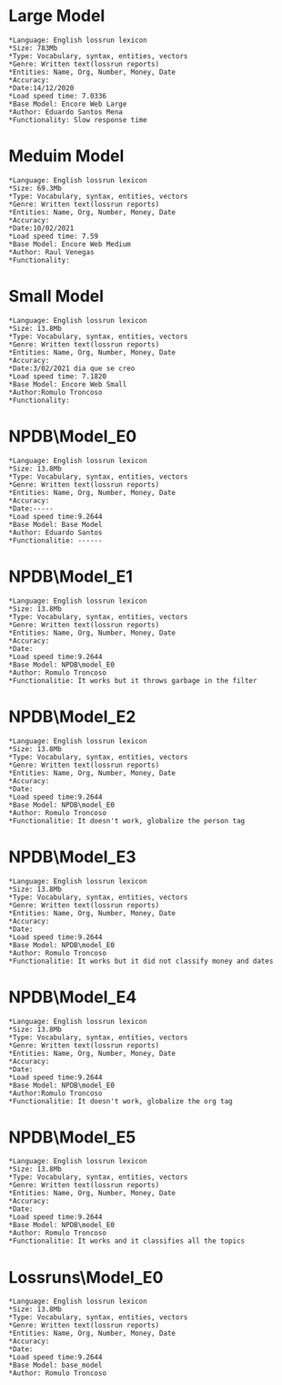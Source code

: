 # Large Model
    *Language: English lossrun lexicon
    *Size: 783Mb
    *Type: Vocabulary, syntax, entities, vectors
    *Genre: Written text(lossrun reports)
    *Entities: Name, Org, Number, Money, Date
    *Accuracy: 
    *Date:14/12/2020
    *Load speed time: 7.0336
    *Base Model: Encore Web Large 
    *Author: Eduardo Santos Mena
    *Functionality: Slow response time
    
# Meduim Model
    *Language: English lossrun lexicon
    *Size: 69.3Mb
    *Type: Vocabulary, syntax, entities, vectors
    *Genre: Written text(lossrun reports)
    *Entities: Name, Org, Number, Money, Date
    *Accuracy: 
    *Date:10/02/2021
    *Load speed time: 7.59
    *Base Model: Encore Web Medium 
    *Author: Raul Venegas
    *Functionality: 
    
# Small Model 
    *Language: English lossrun lexicon
    *Size: 13.8Mb
    *Type: Vocabulary, syntax, entities, vectors
    *Genre: Written text(lossrun reports)
    *Entities: Name, Org, Number, Money, Date
    *Accuracy: 
    *Date:3/02/2021 dia que se creo
    *Load speed time: 7.1820
    *Base Model: Encore Web Small 
    *Author:Romulo Troncoso
    *Functionality: 

# NPDB\Model_E0
    *Language: English lossrun lexicon
    *Size: 13.8Mb
    *Type: Vocabulary, syntax, entities, vectors
    *Genre: Written text(lossrun reports)
    *Entities: Name, Org, Number, Money, Date
    *Accuracy:
    *Date:-----
    *Load speed time:9.2644
    *Base Model: Base Model 
    *Author: Eduardo Santos
    *Functionalitie: ------
# NPDB\Model_E1
    *Language: English lossrun lexicon
    *Size: 13.8Mb
    *Type: Vocabulary, syntax, entities, vectors
    *Genre: Written text(lossrun reports)
    *Entities: Name, Org, Number, Money, Date
    *Accuracy:
    *Date:
    *Load speed time:9.2644
    *Base Model: NPDB\model_E0
    *Author: Romulo Troncoso
    *Functionalitie: It works but it throws garbage in the filter
# NPDB\Model_E2
    *Language: English lossrun lexicon
    *Size: 13.8Mb
    *Type: Vocabulary, syntax, entities, vectors
    *Genre: Written text(lossrun reports)
    *Entities: Name, Org, Number, Money, Date
    *Accuracy:
    *Date:
    *Load speed time:9.2644
    *Base Model: NPDB\model_E0 
    *Author: Romulo Troncoso
    *Functionalitie: It doesn't work, globalize the person tag
# NPDB\Model_E3
    *Language: English lossrun lexicon
    *Size: 13.8Mb
    *Type: Vocabulary, syntax, entities, vectors
    *Genre: Written text(lossrun reports)
    *Entities: Name, Org, Number, Money, Date
    *Accuracy:
    *Date:
    *Load speed time:9.2644
    *Base Model: NPDB\model_E0  
    *Author: Romulo Troncoso
    *Functionalitie: It works but it did not classify money and dates

# NPDB\Model_E4
    *Language: English lossrun lexicon
    *Size: 13.8Mb
    *Type: Vocabulary, syntax, entities, vectors
    *Genre: Written text(lossrun reports)
    *Entities: Name, Org, Number, Money, Date
    *Accuracy:
    *Date:
    *Load speed time:9.2644
    *Base Model: NPDB\model_E0
    *Author:Romulo Troncoso
    *Functionalitie: It doesn't work, globalize the org tag
# NPDB\Model_E5
    *Language: English lossrun lexicon
    *Size: 13.8Mb
    *Type: Vocabulary, syntax, entities, vectors
    *Genre: Written text(lossrun reports)
    *Entities: Name, Org, Number, Money, Date
    *Accuracy:
    *Date:
    *Load speed time:9.2644
    *Base Model: NPDB\model_E0
    *Author: Romulo Troncoso
    *Functionalitie: It works and it classifies all the topics
    
# Lossruns\Model_E0
    *Language: English lossrun lexicon
    *Size: 13.8Mb
    *Type: Vocabulary, syntax, entities, vectors
    *Genre: Written text(lossrun reports)
    *Entities: Name, Org, Number, Money, Date
    *Accuracy:
    *Date:
    *Load speed time:9.2644
    *Base Model: base_model
    *Author: Romulo Troncoso